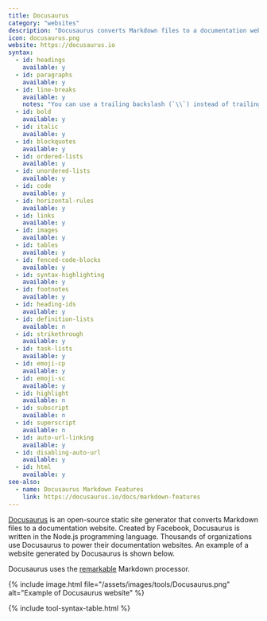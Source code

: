 ```yaml
---
title: Docusaurus
category: "websites"
description: "Docusaurus converts Markdown files to a documentation website."
icon: docusaurus.png
website: https://docusaurus.io
syntax:
  - id: headings
    available: y
  - id: paragraphs
    available: y
  - id: line-breaks
    available: y
    notes: "You can use a trailing backslash (`\\`) instead of trailing whitespace."
  - id: bold
    available: y
  - id: italic
    available: y
  - id: blockquotes
    available: y
  - id: ordered-lists
    available: y
  - id: unordered-lists
    available: y
  - id: code
    available: y
  - id: horizontal-rules
    available: y
  - id: links
    available: y
  - id: images
    available: y
  - id: tables
    available: y
  - id: fenced-code-blocks
    available: y
  - id: syntax-highlighting
    available: y
  - id: footnotes
    available: y
  - id: heading-ids
    available: y
  - id: definition-lists
    available: n
  - id: strikethrough
    available: y
  - id: task-lists
    available: y
  - id: emoji-cp
    available: y
  - id: emoji-sc
    available: y
  - id: highlight
    available: n
  - id: subscript
    available: n
  - id: superscript
    available: n
  - id: auto-url-linking
    available: y
  - id: disabling-auto-url
    available: y
  - id: html
    available: y
see-also:
  - name: Docusaurus Markdown Features
    link: https://docusaurus.io/docs/markdown-features
---
```


[Docusaurus](https://docusaurus.io) is an open-source static site generator that converts Markdown files to a documentation website. Created by Facebook, Docusaurus is written in the Node.js programming language. Thousands of organizations use Docusaurus to power their documentation websites. An example of a website generated by Docusaurus is shown below.

Docusaurus uses the [remarkable](https://github.com/jonschlinkert/remarkable) Markdown processor.

{% include image.html file="/assets/images/tools/Docusaurus.png" alt="Example of Docusaurus website" %}

{% include tool-syntax-table.html %}
